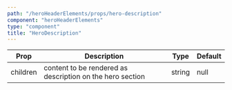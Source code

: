 ```yaml
---
path: "/heroHeaderElements/props/hero-description"
component: "heroHeaderElements"
type: "component"
title: "HeroDescription"
---
```


| Prop | Description | Type | Default |
| ------ | ----------- | ---- | ------- |
| children | content to be rendered as description on the hero section | string | null |
